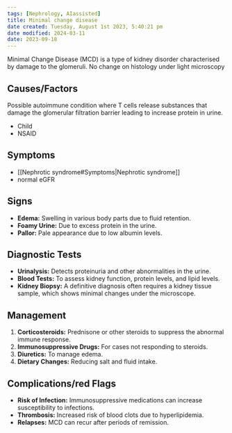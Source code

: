 ```yaml
---
tags: [Nephrology, AIassisted]
title: Minimal change disease
date created: Tuesday, August 1st 2023, 5:40:21 pm
date modified: 2024-03-11
date: 2023-09-18
---
```


Minimal Change Disease (MCD) is a type of kidney disorder characterised by damage to the glomeruli. No change on histology under light microscopy 

## Causes/Factors

Possible autoimmune condition where T cells release substances that damage the glomerular filtration barrier leading to increase protein in urine.
- Child
- NSAID

## Symptoms

- [[Nephrotic syndrome#Symptoms|Nephrotic syndrome]]
- normal eGFR

## Signs

- **Edema:** Swelling in various body parts due to fluid retention.
- **Foamy Urine:** Due to excess protein in the urine.
- **Pallor:** Pale appearance due to low albumin levels.

## Diagnostic Tests

- **Urinalysis:** Detects proteinuria and other abnormalities in the urine.
- **Blood Tests:** To assess kidney function, protein levels, and lipid levels.
- **Kidney Biopsy:** A definitive diagnosis often requires a kidney tissue sample, which shows minimal changes under the microscope.

## Management

1. **Corticosteroids:** Prednisone or other steroids to suppress the abnormal immune response.
2. **Immunosuppressive Drugs:** For cases not responding to steroids.
3. **Diuretics:** To manage edema.
4. **Dietary Changes:** Reducing salt and fluid intake.

## Complications/red Flags

- **Risk of Infection:** Immunosuppressive medications can increase susceptibility to infections.
- **Thrombosis:** Increased risk of blood clots due to hyperlipidemia.
- **Relapses:** MCD can recur after periods of remission.

